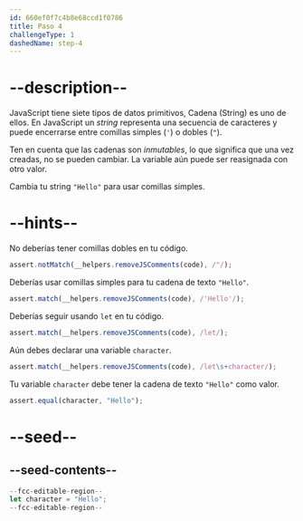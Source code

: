 ```yaml
---
id: 660ef0f7c4b8e68ccd1f0786
title: Paso 4
challengeType: 1
dashedName: step-4
---
```


# --description--

JavaScript tiene siete tipos de datos primitivos, Cadena (String) es uno de ellos. En JavaScript un <dfn>string</dfn> representa una secuencia de caracteres y puede encerrarse entre comillas simples (`'`) o dobles (`"`).

Ten en cuenta que las cadenas son <dfn>inmutables</dfn>, lo que significa que una vez creadas, no se pueden cambiar. La variable aún puede ser reasignada con otro valor.

Cambia tu string `"Hello"` para usar comillas simples.

# --hints--

No deberías tener comillas dobles en tu código.

```js
assert.notMatch(__helpers.removeJSComments(code), /"/);
```

Deberías usar comillas simples para tu cadena de texto `"Hello"`.

```js
assert.match(__helpers.removeJSComments(code), /'Hello'/);
```

Deberías seguir usando `let` en tu código.

```js
assert.match(__helpers.removeJSComments(code), /let/);
```

Aún debes declarar una variable `character`.

```js
assert.match(__helpers.removeJSComments(code), /let\s+character/);
```

Tu variable `character` debe tener la cadena de texto `"Hello"` como valor.

```js
assert.equal(character, "Hello");
```


# --seed--

## --seed-contents--

```js
--fcc-editable-region--
let character = "Hello";
--fcc-editable-region--
```

